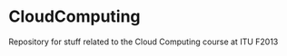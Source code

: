 CloudComputing
==============

Repository for stuff related to the Cloud Computing course at ITU F2013